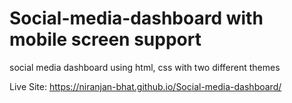 # Social-media-dashboard with mobile screen support
social media dashboard using html, css with two different themes

Live Site: https://niranjan-bhat.github.io/Social-media-dashboard/
